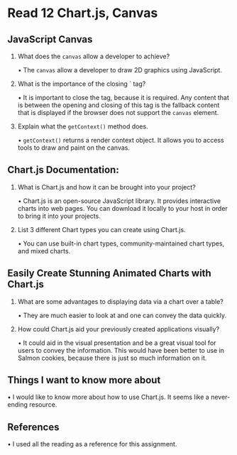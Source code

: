 # Read 12 Chart.js, Canvas

## JavaScript Canvas

1.	What does the <code>canvas</code> allow a developer to achieve?

    •	The <code>canvas</code> allow a developer to draw 2D graphics using JavaScript.

2.	What is the importance of the closing `</canvas> tag?

    •	It is important to close the <code></canvas></code> tag, because it is required. Any content that is between the opening and closing of this tag is the fallback content that is displayed if the browser does not support the <code>canvas</code> element.

3.	Explain what the <code>getContext()</code> method does.

    •	<code>getContext()</code> returns a render context object. It allows you to access tools to draw and paint on the canvas.

## Chart.js Documentation:

1.	What is Chart.js and how it can be brought into your project?

    •	Chart.js is an open-source JavaScript library. It provides interactive charts into web pages. You can download it locally to your host in order to bring it into your projects.

2.	List 3 different Chart types you can create using Chart.js.

    •	You can use built-in chart types, community-maintained chart types, and mixed charts.

## Easily Create Stunning Animated Charts with Chart.js

1.	What are some advantages to displaying data via a chart over a table?

    •	They are much easier to look at and one can convey the data quickly.

2.	How could Chart.js aid your previously created applications visually?

    •	It could aid in the visual presentation and be a great visual tool for users to convey the information. This would have been better to use in Salmon cookies, because there is just so much information on it.

## Things I want to know more about

•	I would like to know more about how to use Chart.js. It seems like a never-ending resource.

## References

•	I used all the reading as a reference for this assignment.
